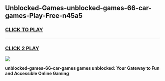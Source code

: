 
## Unblocked-Games-unblocked-games-66-car-games-Play-Free-n45a5
<h3>
<a href="https://premium76.site?title=unblocked-games-66-car-games&ref=22A">CLICK TO PLAY</a></h3>
<hr>

<h3>
<a href="https://premium76.site?title=unblocked-games-66-car-games&ref=22A">CLICK 2 PLAY</a>
  
</h3>

<a href="https://premium76.site?title=unblocked-games-66-car-games&ref=22A"><img src="https://clearcache.store/games.png"></a>


**unblocked-games-66-car-games games unblocked: Your Gateway to Fun and Accessible Online Gaming**
